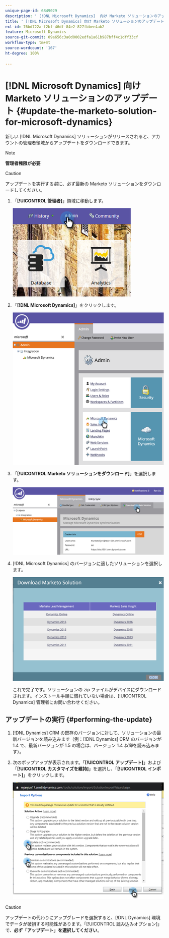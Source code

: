```yaml
---
unique-page-id: 6849029
description: ' [!DNL Microsoft Dynamics]  向け Marketo ソリューションのアップデート - Marketo ドキュメント - 製品ドキュメント'
title: ' [!DNL Microsoft Dynamics] 向け Marketo ソリューションのアップデート'
exl-id: 76bd722a-f2bf-46df-84e2-827fbbee4ab2
feature: Microsoft Dynamics
source-git-commit: 09a656c3a0d0002edfa1a61b987bff4c1dff33cf
workflow-type: tm+mt
source-wordcount: '167'
ht-degree: 100%

---
```


# [!DNL Microsoft Dynamics] 向け Marketo ソリューションのアップデート {#update-the-marketo-solution-for-microsoft-dynamics}

新しい [!DNL Microsoft Dynamics] ソリューションがリリースされると、アカウントの管理者領域からアップデートをダウンロードできます。

>[!NOTE]
>
>**管理者権限が必要**

>[!CAUTION]
>
>アップデートを実行する&#x200B;_前_&#x200B;に、必ず最新の Marketo ソリューションをダウンロードしてください。

1. 「**[!UICONTROL 管理者]**」領域に移動します。

   ![](assets/admin.png)

1. 「**[!DNL Microsoft Dynamics]**」をクリックします。

   ![](assets/image2015-3-16-10-3a51-3a25.png)

1. 「**[!UICONTROL Marketo ソリューションをダウンロード]**」を選択します。

   ![](assets/image2015-3-16-10-3a52-3a1.png)

1. [!DNL Microsoft Dynamics] のバージョンに適したソリューションを選択します。

   ![](assets/msd-online.png)

   これで完了です。ソリューションの zip ファイルがデバイスにダウンロードされます。インストール手順に慣れていない場合は、[!UICONTROL Dynamics] 管理者にお問い合わせください。

## アップデートの実行 {#performing-the-update}

1. [!DNL Dynamics] CRM の既存のバージョンに対して、ソリューションの最新バージョンを読み込みます（例：[!DNL Dynamics] CRM のバージョンが 1.4 で、最新バージョンが 1.5 の場合は、バージョン 1.4 _以降_&#x200B;を読み込みます）。

1. 次のポップアップが表示されます。「**[!UICONTROL アップデート]**」および「**[!UICONTROL カスタマイズを維持]**」を選択し、「**[!UICONTROL インポート]**」をクリックします。

   ![](assets/update-the-marketo-solution-for-microsoft-dynamics-5.png)

>[!CAUTION]
>
>アップデートの代わりにアップグレードを選択すると、[!DNL Dynamics] 環境でデータが破損する可能性があります。「[!UICONTROL 読み込みオプション]」で、**必ず「アップデート」を選択してください**。
